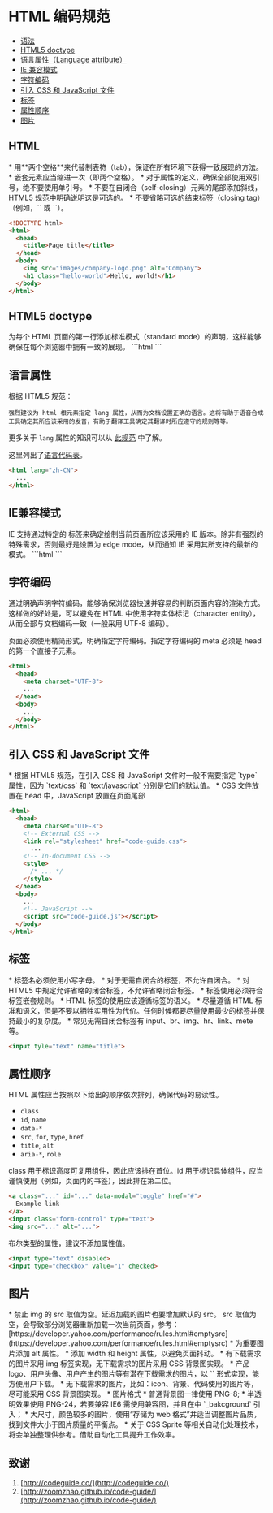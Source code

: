 # HTML 编码规范

* [语法](#contents-html-syntax)
* [HTML5 doctype](#contents-html-doctype)
* [语言属性（Language attribute）](#contents-html-attribute)
* [IE 兼容模式](#contents-html-ie-compatibility-mode)
* [字符编码](#contents-html-encoding)
* [引入 CSS 和 JavaScript 文件](#contents-html-link-src)
* [标签](#contents-html-markup)
* [属性顺序](#contents-html-attribute-order)
* [图片](#contents-html-img)

<h2 id="contents-html-syntax">HTML</h2>
* 用**两个空格**来代替制表符（tab），保证在所有环境下获得一致展现的方法。
* 嵌套元素应当缩进一次（即两个空格）。
* 对于属性的定义，确保全部使用双引号，绝不要使用单引号。
* 不要在自闭合（self-closing）元素的尾部添加斜线，HTML5 规范中明确说明这是可选的。
* 不要省略可选的结束标签（closing tag）（例如，`</li>` 或 `</body>`）。

```html
<!DOCTYPE html>
<html>
  <head>
    <title>Page title</title>
  </head>
  <body>
    <img src="images/company-logo.png" alt="Company">
    <h1 class="hello-world">Hello, world!</h1>
  </body>
</html>
```

<h2 id="contents-html-doctype">HTML5 doctype</h2>
为每个 HTML 页面的第一行添加标准模式（standard mode）的声明，这样能够确保在每个浏览器中拥有一致的展现。
```html
<!DOCTYPE html>
<html>
  <head>
  </head>
</html>
```

<h2 id="contents-html-attribute">语言属性</h2>
根据 HTML5 规范：

	强烈建议为 html 根元素指定 lang 属性，从而为文档设置正确的语言。这将有助于语音合成工具确定其所应该采用的发音，有助于翻译工具确定其翻译时所应遵守的规则等等。

更多关于 `lang` 属性的知识可以从 [此规范](http://www.w3.org/html/wg/drafts/html/master/semantics.html#the-html-element) 中了解。

这里列出了[语言代码表](http://www.sitepoint.com/web-foundations/iso-2-letter-language-codes/)。
```html
<html lang="zh-CN">
  ...
</html>
```

<h2 id="contents-html-ie-compatibility-mode">IE兼容模式</h2>
IE 支持通过特定的 <meta> 标签来确定绘制当前页面所应该采用的 IE 版本。除非有强烈的特殊需求，否则最好是设置为 edge mode，从而通知 IE 采用其所支持的最新的模式。
```html
<meta http-equiv="X-UA-Compatible" content="IE=Edge">
```

<h2 id="contents-html-encoding">字符编码</h2>
通过明确声明字符编码，能够确保浏览器快速并容易的判断页面内容的渲染方式。这样做的好处是，可以避免在 HTML 中使用字符实体标记（character entity），从而全部与文档编码一致（一般采用 UTF-8 编码）。

页面必须使用精简形式，明确指定字符编码。指定字符编码的 meta 必须是 head 的第一个直接子元素。
```html
<html>
  <head>
    <meta charset="UTF-8">
    ...
  </head>
  <body>
    ...
  </body>
</html>
```

<h2 id="contents-html-link-src">引入 CSS 和 JavaScript 文件</h2>
* 根据 HTML5 规范，在引入 CSS 和 JavaScript 文件时一般不需要指定 `type` 属性，因为 `text/css` 和 `text/javascript` 分别是它们的默认值。
* CSS 文件放置在 head 中，JavaScript 放置在页面尾部

```html
<html>
  <head>
    <meta charset="UTF-8">
    <!-- External CSS -->
    <link rel="stylesheet" href="code-guide.css">
      ...
    <!-- In-document CSS -->
    <style>
      /* ... */
    </style>
  </head>
  <body>
    ...
    <!-- JavaScript -->
    <script src="code-guide.js"></script>
  </body>
</html>
```

<h2 id="contents-html-markup">标签</h2>
* 标签名必须使用小写字母。
* 对于无需自闭合的标签，不允许自闭合。
* 对 HTML5 中规定允许省略的闭合标签，不允许省略闭合标签。
* 标签使用必须符合标签嵌套规则。
* HTML 标签的使用应该遵循标签的语义。
* 尽量遵循 HTML 标准和语义，但是不要以牺牲实用性为代价。任何时候都要尽量使用最少的标签并保持最小的复杂度。
* 常见无需自闭合标签有 input、br、img、hr、link、mete 等。

```html
<input tyle="text" name="title">
```

<h2 id="contents-html-attribute-order">属性顺序</h2>
HTML 属性应当按照以下给出的顺序依次排列，确保代码的易读性。

* `class`
* `id`, `name`
* `data-*`
* `src`, `for`, `type`, `href`
* `title`, `alt`
* `aria-*`, `role`

class 用于标识高度可复用组件，因此应该排在首位。id 用于标识具体组件，应当谨慎使用（例如，页面内的书签），因此排在第二位。

```html
<a class="..." id="..." data-modal="toggle" href="#">
  Example link
</a>
<input class="form-control" type="text">
<img src="..." alt="...">
```

布尔类型的属性，建议不添加属性值。
```html
<input type="text" disabled>
<input type="checkbox" value="1" checked>
```

<h2 id="contents-html-img">图片</h2>
* 禁止 img 的 src 取值为空。延迟加载的图片也要增加默认的 src。
  src 取值为空，会导致部分浏览器重新加载一次当前页面，参考：[https://developer.yahoo.com/performance/rules.html#emptysrc](https://developer.yahoo.com/performance/rules.html#emptysrc)
* 为重要图片添加 alt 属性。
* 添加 width 和 height 属性，以避免页面抖动。
* 有下载需求的图片采用 img 标签实现，无下载需求的图片采用 CSS 背景图实现。
  * 产品 logo、用户头像、用户产生的图片等有潜在下载需求的图片，以 `<img>` 形式实现，能方便用户下载。
  * 无下载需求的图片，比如：icon、背景、代码使用的图片等，尽可能采用 CSS 背景图实现。
* 图片格式
  * 普通背景图一律使用 PNG-8;
  * 半透明效果使用 PNG-24，若要兼容 IE6 需使用兼容图，并且在中 `_bakcground` 引入；
  * 大尺寸，颜色较多的图片，使用“存储为 web 格式”并适当调整图片品质，找到文件大小于图片质量的平衡点。
* 关于 CSS Sprite 等相关自动化处理技术，将会单独整理供参考。借助自动化工具提升工作效率。

## 致谢
1. [http://codeguide.co/](http://codeguide.co/)
2. [http://zoomzhao.github.io/code-guide/](http://zoomzhao.github.io/code-guide/)
